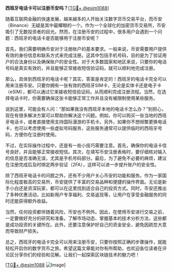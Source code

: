 **西班牙电话卡可以注册币安吗？**[[TG💪+ @esim1088](https://t.me/s/esim1088)]

随着互联网金融的快速发展，越来越多的人开始关注数字货币交易平台，而币安（Binance）无疑是其中最耀眼的一个。作为一个全球化的加密货币交易所，币安吸引了无数投资者的目光。然而，在注册币安的过程中，很多用户会遇到一个问题：西班牙的电话卡是否能够用于注册币安呢？

首先，我们需要明确币安对于注册账户的基本要求。一般来说，币安需要用户提供有效的身份信息和联系方式来完成注册。这其中包括手机号码，目的是为了验证用户的合法身份以及确保账户的安全性。对于大多数国家和地区来说，只要你的电话号码是真实有效的，并且能够正常接收短信验证码，就可以顺利地完成注册。

那么，具体到西班牙的电话卡呢？其实，答案是肯定的！西班牙的电话卡完全可以用来注册币安。只要你拥有一张有效的西班牙SIM卡，无论是实体卡还是电子卡（eSIM），都可以通过它来接收短信验证码，从而顺利完成注册流程。当然，在选择电话卡时，你需要确保这张卡能够正常工作并且没有被限制使用某些服务。

说到这里，可能会有人问：“那如果我没有西班牙本地的电话卡怎么办？”别担心，现在有很多解决方案可以帮助你解决这个问题。例如，你可以购买一张当地的西班牙电话卡，或者直接使用支持国际漫游的手机卡。另外，如果你不想频繁更换电话卡，也可以考虑使用一些虚拟号码服务，这些服务通常可以提供临时的西班牙号码，方便你在注册时使用。

不过，在实际操作过程中，还是有一些小技巧需要注意。首先，确保你的电话卡信号良好，并且能够正常接收短信。其次，在填写币安注册表格时，要仔细核对输入的信息是否准确无误，尤其是手机号码部分。最后，为了避免不必要的麻烦，建议在注册完成后及时绑定两步验证（2FA），这样可以进一步提升账户的安全性。

除了西班牙电话卡的问题之外，还有不少用户关心币安的功能和服务。作为一家国际化程度极高的交易所，币安提供了丰富的交易品种和便捷的操作界面。无论是新手小白还是资深玩家，都可以在这里找到适合自己的投资方式。同时，币安还推出了多种优惠活动，比如新用户专享福利、交易返现等，让用户在享受金融服务的同时还能获得额外收益。

当然，任何投资都伴随着风险，币安也不例外。因此，在使用币安进行交易之前，一定要做好充分的研究和准备。了解市场动态、掌握基本的技术分析方法，这些都是成功投资的关键所在。此外，还要注意保护好自己的资金安全，避免因疏忽大意而导致财产损失。

总之，西班牙的电话卡完全可以用来注册币安，只要你按照正确的步骤操作，就能轻松开启你的数字货币之旅。希望这篇文章能对你有所帮助，也欢迎各位读者在评论区分享你们的经验和见解。让我们一起探索区块链技术的魅力吧！

[[TG💪+ @esim1088](https://t.me/s/esim1088) ![Image](https://i.postimg.cc/4NQfJmqS/Snipaste-2025-05-13-00-14-12.png)]